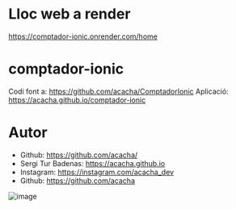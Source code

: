 # Lloc web a render

https://comptador-ionic.onrender.com/home

# comptador-ionic

Codi font a: https://github.com/acacha/ComptadorIonic Aplicació: https://acacha.github.io/comptador-ionic

# Autor

- Github: https://github.com/acacha/
- Sergi Tur Badenas: https://acacha.github.io
- Instagram: https://instagram.com/acacha_dev
- Github: https://github.com/acacha

![image](https://user-images.githubusercontent.com/4015406/140644527-e186bf90-e556-4970-98ed-3f00c5f1af11.png)

